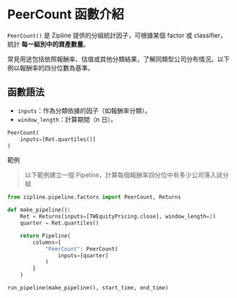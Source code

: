 # PeerCount 函數介紹

`PeerCount()` 是 Zipline 提供的分組統計因子，可根據某個 factor 或 classifier，統計 **每一組別中的資產數量**。

常見用途包括依照報酬率、估值或其他分類結果，了解同類型公司分布情況。以下例以報酬率的四分位數為基準。

## 函數語法

- `inputs`：作為分類依據的因子（如報酬率分類）。  
- `window_length`：計算期間（n 日）。

```python
PeerCount(
    inputs=[Ret.quartiles()]
)
```

範例

> 以下範例建立一個 Pipeline，計算每個報酬率四分位中有多少公司落入該分組

```python
from zipline.pipeline.factors import PeerCount, Returns

def make_pipeline():
    Ret = Returns(inputs=[TWEquityPricing.close], window_length=2)
    quarter = Ret.quartiles()

    return Pipeline(
        columns={
            "PeerCount": PeerCount(
                inputs=[quarter]
            )
        }
    )

run_pipeline(make_pipeline(), start_time, end_time)


```